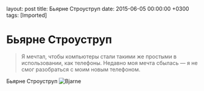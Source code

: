 layout: post
title: Бьярне Строуструп
date: 2015-06-05 00:00:00 +0300
tags: [Imported]
# Бьярне Строуструп 

> Я мечтал, чтобы компьютеры стали такими же простыми в использовании, как телефоны. Недавно моя мечта сбылась — я не смог разобраться с моим новым телефоном.

Бьярне Строуструп
![Bjarne](https://vlaim.s3.amazonaws.com/uploads/2015/06/Bjarne.jpg)